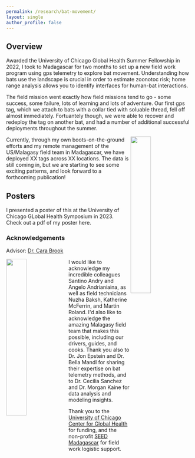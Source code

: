 ```yaml
---
permalink: /research/bat-movement/
layout: single
author_profile: false
---
```


## Overview

Awarded the University of Chicago Global Health Summer Fellowship in 2022, I took to Madagascar for two months to set up a new field work program using gps telemetry to explore bat movement. Understanding how bats use the landscape is crucial in order to estimate zoonotoc risk; home range analysis allows you to identify interfaces for human-bat interactions. 

The field mission went exactly how field missions tend to go - some success, some failure, lots of learning and lots of adventure. Our first gps tag, which we attach to bats with a collar tied with soluable thread, fell off almost immediately. Fortuantely though, we were able to recover and redeploy the tag on another bat, and had a number of additional successful deployments throughout the summer.

<img align="right" width="33%" margin-left="20px" src="/assets/images/battelem.png">

Currently, through my own boots-on-the-ground efforts and my remote management of the US/Malagasy field team in Madagascar, we have deployed XX tags across XX locations. The data is still coming in, but we are starting to see some exciting patterns, and look forward to a forthcoming publication!

## Posters

I presented a poster of this at the University of Chicago GLobal Health Symposium in 2023. Check out a pdf of my poster here.

### Acknowledgements

Advisor: [Dr. Cara Brook](https://brooklab.org/cara-brook)

<img align="left" width="33%" margin-right="20px" src="/assets/images/friends.png">

I would like to acknowledge my incredible colleagues Santino Andry and Angelo Andrianiaina, as well as field technicians Nuzha Baksh, Katherine McFerrin, and Martin Roland. I'd also like to acknowledge the amazing Malagasy field team that makes this possible, including our drivers, guides, and cooks. Thank you also to Dr. Jon Epstein and Dr. Bella Mandl for sharing their expertise on bat telemetry methods, and to Dr. Cecilia Sanchez and Dr. Morgan Kaine for data analysis and modeling insights. 

Thank you to the [University of Chicago Center for Global Health](https://cgh.uchicago.edu/) for funding, and the non-profit [SEED Madagascar](https://madagascar.co.uk/) for field work logistic support.